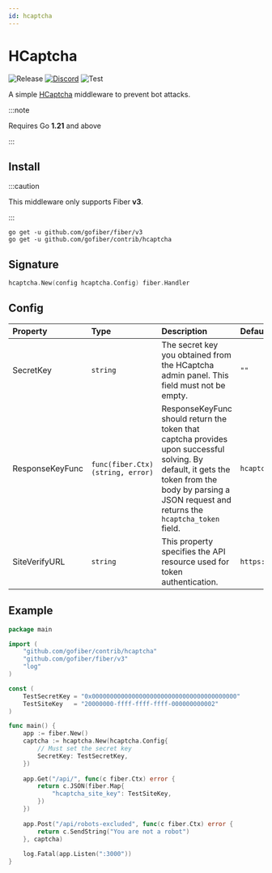```yaml
---
id: hcaptcha
---
```


# HCaptcha

![Release](https://img.shields.io/github/v/tag/gofiber/contrib?filter=hcaptcha*)
[![Discord](https://img.shields.io/discord/704680098577514527?style=flat&label=%F0%9F%92%AC%20discord&color=00ACD7)](https://gofiber.io/discord)
![Test](https://github.com/gofiber/contrib/workflows/Test%20hcaptcha/badge.svg)

A simple [HCaptcha](https://hcaptcha.com) middleware to prevent bot attacks.

:::note

Requires Go **1.21** and above

:::

## Install

:::caution

This middleware only supports Fiber **v3**.

:::

```shell
go get -u github.com/gofiber/fiber/v3
go get -u github.com/gofiber/contrib/hcaptcha
```

## Signature

```go
hcaptcha.New(config hcaptcha.Config) fiber.Handler
```

## Config

| Property        | Type                              | Description                                                                                                                                                                                          | Default                               |
|:----------------|:----------------------------------|:-----------------------------------------------------------------------------------------------------------------------------------------------------------------------------------------------------|:--------------------------------------|
| SecretKey       | `string`                          | The secret key you obtained from the HCaptcha admin panel. This field must not be empty.                                                                                                             | `""`                                  |
| ResponseKeyFunc | `func(fiber.Ctx) (string, error)` | ResponseKeyFunc should return the token that captcha provides upon successful solving. By default, it gets the token from the body by parsing a JSON request and returns the `hcaptcha_token` field. | `hcaptcha.DefaultResponseKeyFunc`     |
| SiteVerifyURL   | `string`                          | This property specifies the API resource used for token authentication.                                                                                                                              | `https://api.hcaptcha.com/siteverify` |

## Example

```go
package main

import (
    "github.com/gofiber/contrib/hcaptcha"
    "github.com/gofiber/fiber/v3"
    "log"
)

const (
    TestSecretKey = "0x0000000000000000000000000000000000000000"
    TestSiteKey   = "20000000-ffff-ffff-ffff-000000000002"
)

func main() {
    app := fiber.New()
    captcha := hcaptcha.New(hcaptcha.Config{
        // Must set the secret key
        SecretKey: TestSecretKey,
    })
	
    app.Get("/api/", func(c fiber.Ctx) error {
        return c.JSON(fiber.Map{
            "hcaptcha_site_key": TestSiteKey,
        })
    })
	
    app.Post("/api/robots-excluded", func(c fiber.Ctx) error {
        return c.SendString("You are not a robot")
    }, captcha)
	
    log.Fatal(app.Listen(":3000"))
}
```
